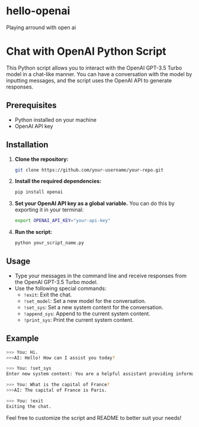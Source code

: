 # hello-openai
 Playing arround with open ai

# Chat with OpenAI Python Script

This Python script allows you to interact with the OpenAI GPT-3.5 Turbo model in a chat-like manner. You can have a conversation with the model by inputting messages, and the script uses the OpenAI API to generate responses.

## Prerequisites

- Python installed on your machine
- OpenAI API key

## Installation

1. **Clone the repository:**

    ```bash
    git clone https://github.com/your-username/your-repo.git
    ```

2. **Install the required dependencies:**

    ```bash
    pip install openai
    ```

3. **Set your OpenAI API key as a global variable.** You can do this by exporting it in your terminal:

    ```bash
    export OPENAI_API_KEY="your-api-key"
    ```

4. **Run the script:**

    ```bash
    python your_script_name.py
    ```

## Usage

- Type your messages in the command line and receive responses from the OpenAI GPT-3.5 Turbo model.
- Use the following special commands:
  - `!exit`: Exit the chat.
  - `!set_model`: Set a new model for the conversation.
  - `!set_sys`: Set a new system content for the conversation.
  - `!append_sys`: Append to the current system content.
  - `!print_sys`: Print the current system content.

## Example

```bash
>>> You: Hi.
>>>AI: Hello! How can I assist you today?

>>> You: !set_sys
Enter new system content: You are a helpful assistant providing information on various topics.

>>> You: What is the capital of France?
>>>AI: The capital of France is Paris.

>>> You: !exit
Exiting the chat.
```

Feel free to customize the script and README to better suit your needs!
